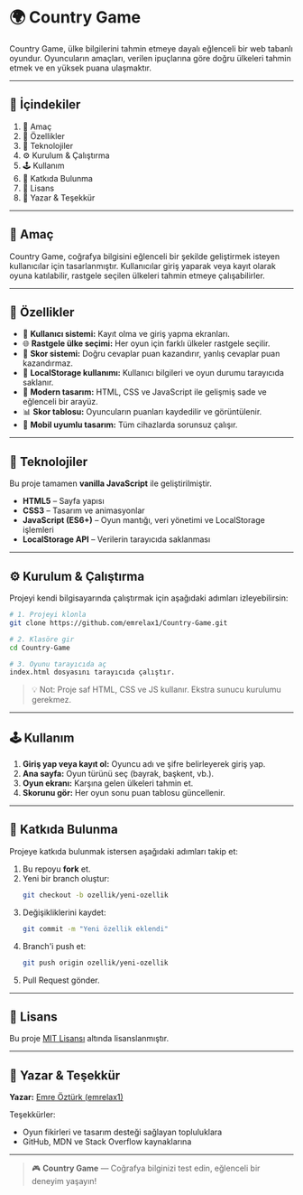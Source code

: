 # 🌍 Country Game

Country Game, ülke bilgilerini tahmin etmeye dayalı eğlenceli bir web tabanlı oyundur. Oyuncuların amaçları, verilen ipuçlarına göre doğru ülkeleri tahmin etmek ve en yüksek puana ulaşmaktır.

---

## 📖 İçindekiler

1. 🎯 Amaç
2. 🚀 Özellikler
3. 🧩 Teknolojiler
4. ⚙️ Kurulum & Çalıştırma
5. 🕹️ Kullanım
6. 🤝 Katkıda Bulunma
7. 📄 Lisans
8. 👤 Yazar & Teşekkür

---

## 🎯 Amaç

Country Game, coğrafya bilgisini eğlenceli bir şekilde geliştirmek isteyen kullanıcılar için tasarlanmıştır. Kullanıcılar giriş yaparak veya kayıt olarak oyuna katılabilir, rastgele seçilen ülkeleri tahmin etmeye çalışabilirler.

---

## 🚀 Özellikler

- 👤 **Kullanıcı sistemi:** Kayıt olma ve giriş yapma ekranları.
- 🌐 **Rastgele ülke seçimi:** Her oyun için farklı ülkeler rastgele seçilir.
- 🧠 **Skor sistemi:** Doğru cevaplar puan kazandırır, yanlış cevaplar puan kazandırmaz.
- 💾 **LocalStorage kullanımı:** Kullanıcı bilgileri ve oyun durumu tarayıcıda saklanır.
- 🎨 **Modern tasarım:** HTML, CSS ve JavaScript ile gelişmiş sade ve eğlenceli bir arayüz.
- 📊 **Skor tablosu:** Oyuncuların puanları kaydedilir ve görüntülenir.
- 📱 **Mobil uyumlu tasarım:** Tüm cihazlarda sorunsuz çalışır.

---

## 🧩 Teknolojiler

Bu proje tamamen **vanilla JavaScript** ile geliştirilmiştir.

- **HTML5** – Sayfa yapısı
- **CSS3** – Tasarım ve animasyonlar
- **JavaScript (ES6+)** – Oyun mantığı, veri yönetimi ve LocalStorage işlemleri
- **LocalStorage API** – Verilerin tarayıcıda saklanması

---

## ⚙️ Kurulum & Çalıştırma

Projeyi kendi bilgisayarında çalıştırmak için aşağıdaki adımları izleyebilirsin:

```bash
# 1. Projeyi klonla
git clone https://github.com/emrelax1/Country-Game.git

# 2. Klasöre gir
cd Country-Game

# 3. Oyunu tarayıcıda aç
index.html dosyasını tarayıcıda çalıştır.
```

> 💡 Not: Proje saf HTML, CSS ve JS kullanır. Ekstra sunucu kurulumu gerekmez.

---

## 🕹️ Kullanım

1. **Giriş yap veya kayıt ol:** Oyuncu adı ve şifre belirleyerek giriş yap.
2. **Ana sayfa:** Oyun türünü seç (bayrak, başkent, vb.).
3. **Oyun ekranı:** Karşına gelen ülkeleri tahmin et.
4. **Skorunu gör:** Her oyun sonu puan tablosu güncellenir.

---

## 🤝 Katkıda Bulunma

Projeye katkıda bulunmak istersen aşağıdaki adımları takip et:

1. Bu repoyu **fork** et.
2. Yeni bir branch oluştur:
   ```bash
   git checkout -b ozellik/yeni-ozellik
   ```
3. Değişikliklerini kaydet:
   ```bash
   git commit -m "Yeni özellik eklendi"
   ```
4. Branch'i push et:
   ```bash
   git push origin ozellik/yeni-ozellik
   ```
5. Pull Request gönder.

---

## 📄 Lisans

Bu proje [MIT Lisansı](https://opensource.org/licenses/MIT) altında lisanslanmıştır.

---

## 👤 Yazar & Teşekkür

**Yazar:** [Emre Öztürk (emrelax1)](https://github.com/emrelax1)

Teşekkürler:

- Oyun fikirleri ve tasarım desteği sağlayan topluluklara
- GitHub, MDN ve Stack Overflow kaynaklarına

---

> 🎮 **Country Game** — Coğrafya bilginizi test edin, eğlenceli bir deneyim yaşayın!

